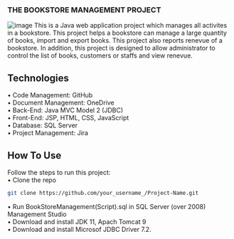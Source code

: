 ### THE BOOKSTORE MANAGEMENT PROJECT
![image](https://user-images.githubusercontent.com/90099306/197791075-488b8a31-2047-46b6-95a8-f1c645c75106.png)
This is a Java web application project which manages all activites in a bookstore. This project helps a bookstore can manage a large quantity of books, import and export books. This project also reports renevue of a bookstore. In addition, this project is designed to allow administrator to control the list of books, customers or staffs and view renevue.
## Technologies
•	Code Management: GitHub <br />
•	Document Management: OneDrive <br />
•	Back-End: Java MVC Model 2 (JDBC) <br />
•	Front-End: JSP, HTML, CSS, JavaScript <br />
•	Database: SQL Server <br />
•	Project Management: Jira
## How To Use
Follow the steps to run this project: <br />
• Clone the repo
   ```sh
   git clone https://github.com/your_username_/Project-Name.git
   ```
•	Run BookStoreManagement(Script).sql in SQL Server (over 2008) Management Studio<br />
•	Download and install JDK 11, Apach Tomcat 9 <br />
•	Download and install Microsof JDBC Driver 7.2.






